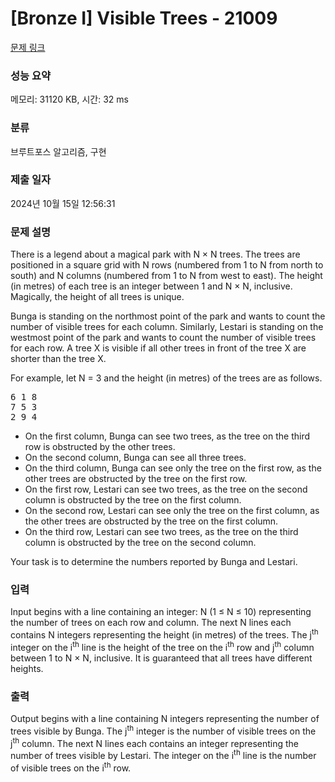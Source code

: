 # [Bronze I] Visible Trees - 21009 

[문제 링크](https://www.acmicpc.net/problem/21009) 

### 성능 요약

메모리: 31120 KB, 시간: 32 ms

### 분류

브루트포스 알고리즘, 구현

### 제출 일자

2024년 10월 15일 12:56:31

### 문제 설명

<p>There is a legend about a magical park with N × N trees. The trees are positioned in a square grid with N rows (numbered from 1 to N from north to south) and N columns (numbered from 1 to N from west to east). The height (in metres) of each tree is an integer between 1 and N × N, inclusive. Magically, the height of all trees is unique.</p>

<p>Bunga is standing on the northmost point of the park and wants to count the number of visible trees for each column. Similarly, Lestari is standing on the westmost point of the park and wants to count the number of visible trees for each row. A tree X is visible if all other trees in front of the tree X are shorter than the tree X.</p>

<p>For example, let N = 3 and the height (in metres) of the trees are as follows.</p>

<pre>6 1 8
7 5 3
2 9 4</pre>

<ul>
	<li>On the first column, Bunga can see two trees, as the tree on the third row is obstructed by the other trees.</li>
	<li>On the second column, Bunga can see all three trees.</li>
	<li>On the third column, Bunga can see only the tree on the first row, as the other trees are obstructed by the tree on the first row.</li>
	<li>On the first row, Lestari can see two trees, as the tree on the second column is obstructed by the tree on the first column.</li>
	<li>On the second row, Lestari can see only the tree on the first column, as the other trees are obstructed by the tree on the first column.</li>
	<li>On the third row, Lestari can see two trees, as the tree on the third column is obstructed by the tree on the second column.</li>
</ul>

<p>Your task is to determine the numbers reported by Bunga and Lestari.</p>

### 입력 

 <p>Input begins with a line containing an integer: N (1 ≤ N ≤ 10) representing the number of trees on each row and column. The next N lines each contains N integers representing the height (in metres) of the trees. The j<sup>th</sup> integer on the i<sup>th</sup> line is the height of the tree on the i<sup>th</sup> row and j<sup>th</sup> column between 1 to N × N, inclusive. It is guaranteed that all trees have different heights.</p>

### 출력 

 <p>Output begins with a line containing N integers representing the number of trees visible by Bunga. The j<sup>th</sup> integer is the number of visible trees on the j<sup>th</sup> column. The next N lines each contains an integer representing the number of trees visible by Lestari. The integer on the i<sup>th</sup> line is the number of visible trees on the i<sup>th</sup> row.</p>

